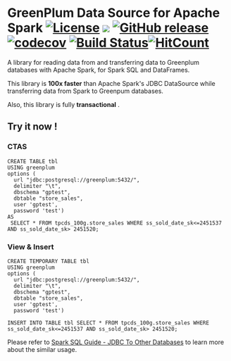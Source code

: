 # GreenPlum Data Source for Apache Spark [![License](https://img.shields.io/badge/license-Apache%202-4EB1BA.svg)](https://www.apache.org/licenses/LICENSE-2.0.html) [![](https://tokei.rs/b1/github/yaooqinn/spark-greenplum)](https://github.com/yaooqinn/spark-greenplum) [![GitHub release](https://img.shields.io/github/release/yaooqinn/spark-greenplum.svg)](https://github.com/yaooqinn/spark-greenplum/releases) [![codecov](https://codecov.io/gh/yaooqinn/spark-greenplum/branch/master/graph/badge.svg)](https://codecov.io/gh/yaooqinn/spark-greenplum) [![Build Status](https://travis-ci.com/yaooqinn/spark-greenplum.svg?branch=master)](https://travis-ci.com/yaooqinn/spark-greenplum)[![HitCount](http://hits.dwyl.io/yaooqinn/spark-greenplum.svg)](http://hits.dwyl.io/yaooqinn/spark-greenplum)

A library for reading data from and transferring data to Greenplum databases with Apache Spark, for Spark SQL and DataFrames.

This library is **100x faster** than Apache Spark's JDBC DataSource while transferring data from Spark to Greenpum databases.

Also, this library is fully **transactional** .

## Try it now !

### CTAS
```genericsql
CREATE TABLE tbl
USING greenplum
options ( 
  url "jdbc:postgresql://greenplum:5432/",
  delimiter "\t",
  dbschema "gptest",
  dbtable "store_sales",
  user 'gptest',
  password 'test')
AS
 SELECT * FROM tpcds_100g.store_sales WHERE ss_sold_date_sk<=2451537 AND ss_sold_date_sk> 2451520;
```

### View & Insert

```genericsql
CREATE TEMPORARY TABLE tbl
USING greenplum
options ( 
  url "jdbc:postgresql://greenplum:5432/",
  delimiter "\t",
  dbschema "gptest",
  dbtable "store_sales",
  user 'gptest',
  password 'test')
  
INSERT INTO TABLE tbl SELECT * FROM tpcds_100g.store_sales WHERE ss_sold_date_sk<=2451537 AND ss_sold_date_sk> 2451520;

```

Please refer to [Spark SQL Guide - JDBC To Other Databases](http://spark.apache.org/docs/latest/sql-data-sources-jdbc.html) to learn more about the similar usage. 
